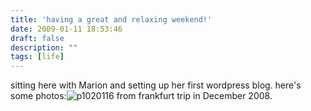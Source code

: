 ```yaml
---
title: 'having a great and relaxing weekend!'
date: 2009-01-11 18:53:46
draft: false
description: ""
tags: [life]
---
```


sitting here with Marion and setting up her first wordpress blog. here's some photos:![p1020116](/shared/2009/01/p1020116-300x225.jpg "p1020116") from frankfurt trip in December 2008.